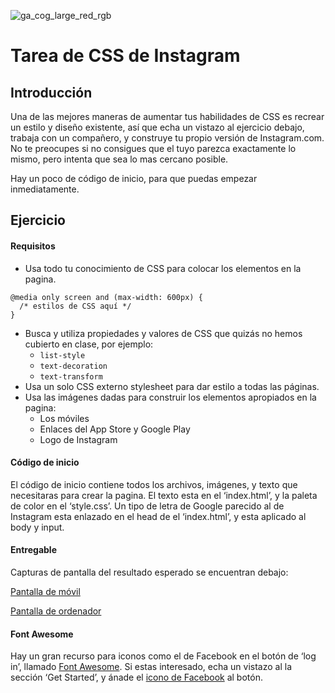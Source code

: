 ![ga_cog_large_red_rgb](https://cloud.githubusercontent.com/assets/40461/8183776/469f976e-1432-11e5-8199-6ac91363302b.png)

# Tarea de CSS de Instagram

## Introducción

Una de las mejores maneras de aumentar tus habilidades de CSS es recrear un estilo y diseño existente, así que echa un vistazo al ejercicio debajo, trabaja con un compañero, y construye tu propio versión de Instagram.com. No te preocupes si no consigues que el tuyo parezca exactamente lo mismo, pero intenta que sea lo mas cercano posible.

Hay un poco de código de inicio, para que puedas empezar inmediatamente.

## Ejercicio

#### Requisitos

- Usa todo tu conocimiento de CSS para colocar los elementos en la pagina.

```
@media only screen and (max-width: 600px) {
  /* estilos de CSS aquí */
}
```

- Busca y utiliza propiedades y valores de CSS que quizás no hemos cubierto en clase, por ejemplo:
  - `list-style`
  - `text-decoration`
  - `text-transform`
- Usa un solo CSS externo stylesheet para dar estilo a todas las páginas.
- Usa las imágenes dadas para construir los elementos apropiados en la pagina:
  - Los móviles
  - Enlaces del App Store y Google Play
  - Logo de Instagram

#### Código de inicio

El código de inicio contiene todos los archivos, imágenes, y texto que necesitaras para crear la pagina. El texto esta en el ‘index.html’, y la paleta de color en el ‘style.css’. Un tipo de letra de Google parecido al de Instagram esta enlazado en el head de el ‘index.html’, y esta aplicado al body y input.

#### Entregable

Capturas de pantalla del resultado esperado se encuentran debajo:

[Pantalla de móvil](http://i.imgur.com/uWJV2rO.jpg)

[Pantalla de ordenador](http://i.imgur.com/R2MRq3z.png)

#### Font Awesome

Hay un gran recurso para iconos como el de Facebook en el botón de ‘log in’, llamado [Font Awesome](http://fontawesome.io/). Si estas interesado, echa un vistazo al la sección ‘Get Started’, y ánade el [icono de Facebook](http://fontawesome.io/icon/facebook-official/) al botón.
